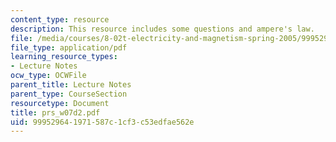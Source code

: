 ```yaml
---
content_type: resource
description: This resource includes some questions and ampere's law.
file: /media/courses/8-02t-electricity-and-magnetism-spring-2005/999529641971587c1cf3c53edfae562e_prs_w07d2.pdf
file_type: application/pdf
learning_resource_types:
- Lecture Notes
ocw_type: OCWFile
parent_title: Lecture Notes
parent_type: CourseSection
resourcetype: Document
title: prs_w07d2.pdf
uid: 99952964-1971-587c-1cf3-c53edfae562e
---
```

